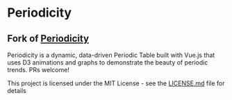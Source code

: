# Periodicity

## Fork of [Periodicity](https://github.com/kadinzhang/Periodicity)

Periodicity is a dynamic, data-driven Periodic Table built with Vue.js that uses D3 animations and graphs to demonstrate the beauty of periodic trends. PRs welcome!



This project is licensed under the MIT License - see the [LICENSE.md](LICENSE.md) file for details
